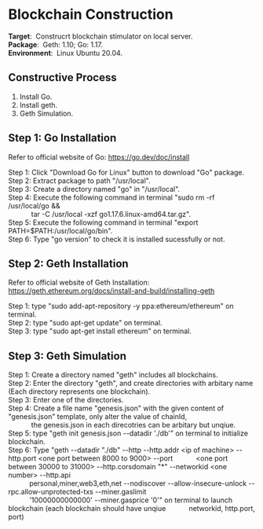 # **Blockchain Construction**
**Target**:&nbsp; Construcrt blockchain stimulator on local server.  
**Package**:&nbsp; Geth: 1.10; Go: 1.17.  
**Environment**:&nbsp; Linux Ubuntu 20.04.
## **Constructive Process**
1. Install Go.  
2. Install geth.
3. Geth Simulation.
## **Step 1: Go Installation**
Refer to official website of Go: https://go.dev/doc/install  
  
Step 1: Click "Download Go for Linux" button to download "Go" package.      
Step 2: Extract package to path "/usr/local".    
Step 3: Create a directory named "go" in "/usr/local".    
Step 4: Execute the following command in terminal "sudo rm -rf /usr/local/go &&  
&emsp; &emsp; &ensp; tar -C /usr/local -xzf go1.17.6.linux-amd64.tar.gz".  
Step 5: Execute the following command in terminal "export PATH=$PATH:/usr/local/go/bin".    
Step 6: Type "go version" to check it is installed sucessfully or not.     

## **Step 2: Geth Installation**
Refer to official website of Geth Installation: https://geth.ethereum.org/docs/install-and-build/installing-geth 
  
Step 1: type "sudo add-apt-repository -y ppa:ethereum/ethereum" on terminal.  
Step 2: type "sudo apt-get update" on terminal.  
Step 3: type "sudo apt-get install ethereum" on terminal.

## **Step 3: Geth Simulation**
Step 1: Create a directory named "geth" includes all blockchains.  
Step 2: Enter the directory "geth", and create directories with arbitary name (Each directory represents one blockchain).  
Step 3: Enter one of the directories.  
Step 4: Create a file name "genesis.json" with the given content of "genesis.json" template, only alter the value of chainId,    
&emsp; &emsp; &ensp; the genesis.json in each  direcotries can be arbitary but unqiue.  
Step 5: type "geth init genesis.json --datadir './db'" on terminal to initialize blockchain.  
Step 6: Type "geth --datadir "./db" --http --http.addr &lt;ip of machine&gt; --http.port &lt;one port between 8000 to 9000&gt; --port &emsp; &emsp; &ensp;&lt;one port between 30000 to 31000&gt; --http.corsdomain "*" --networkid &lt;one number&gt; --http.api  
&emsp; &emsp; &ensp;personal,miner,web3,eth,net --nodiscover --allow-insecure-unlock --rpc.allow-unprotected-txs --miner.gaslimit  
&emsp; &emsp; &ensp;'10000000000000' --miner.gasprice '0'" on terminal to launch blockchain (each blockchain should have unqiue &emsp; &emsp; &ensp;networkid, http.port, port)
